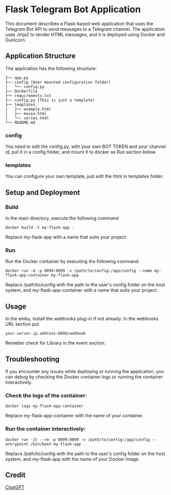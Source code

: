 # Flask Telegram Bot Application

This document describes a Flask-based web application that uses the Telegram Bot API to send messages to a Telegram channel. The application uses Jinja2 to render HTML messages, and it is deployed using Docker and Gunicorn.

## Application Structure
The application has the following structure:

```
├── app.py
├── config (User mounted configuration folder)
│   └── config.py
├── Dockerfile
├── requirements.txt
├── config.py (This is just a template)
├── templates
│   ├── example.html
│   ├── movie.html
│   └── series.html
└── README.md
```

### config
You need to edit the config.py, with your own BOT TOKEN and your channel id, put it in a config folder, and mount it to docker as Run section below.

### templates
You can configure your own template, just edit the html in templates folder.


## Setup and Deployment

### Build
In the main directory, execute the following command
```
docker build -t my-flask-app .
```
Replace my-flask-app with a name that suits your project.

### Run
Run the Docker container by executing the following command:

```
docker run -d -p 8099:8099 -v /path/to/config:/app/config --name my-flask-app-container my-flask-app
```
Replace /path/to/config with the path to the user's config folder on the host system, and my-flask-app-container with a name that suits your project.

## Usage
In the emby, install the webhooks plug-in if not already. In the webhooks URL section put 
```
your.server.ip.address:8099/webhook
```
Remeber check for Library in the event section.

## Troubleshooting
If you encounter any issues while deploying or running the application, you can debug by checking the Docker container logs or running the container interactively.

### Check the logs of the container:
```
docker logs my-flask-app-container
```
Replace my-flask-app-container with the name of your container.

### Run the container interactively:
```
docker run -it --rm -p 8099:8099 -v /path/to/config:/app/config --entrypoint /bin/bash my-flask-app
```
Replace /path/to/config with the path to the user's config folder on the host system, and my-flask-app with the name of your Docker image.

## Credit
[ChatGPT](https://chat.openai.com/)
